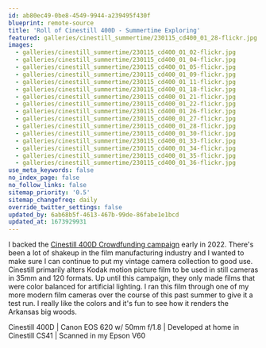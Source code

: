 ```yaml
---
id: ab80ec49-0be8-4549-9944-a239495f430f
blueprint: remote-source
title: 'Roll of Cinestill 400D - Summertime Exploring'
featured: galleries/cinestill_summertime/230115_cd400_01_28-flickr.jpg
images:
  - galleries/cinestill_summertime/230115_cd400_01_02-flickr.jpg
  - galleries/cinestill_summertime/230115_cd400_01_04-flickr.jpg
  - galleries/cinestill_summertime/230115_cd400_01_05-flickr.jpg
  - galleries/cinestill_summertime/230115_cd400_01_09-flickr.jpg
  - galleries/cinestill_summertime/230115_cd400_01_11-flickr.jpg
  - galleries/cinestill_summertime/230115_cd400_01_18-flickr.jpg
  - galleries/cinestill_summertime/230115_cd400_01_21-flickr.jpg
  - galleries/cinestill_summertime/230115_cd400_01_22-flickr.jpg
  - galleries/cinestill_summertime/230115_cd400_01_26-flickr.jpg
  - galleries/cinestill_summertime/230115_cd400_01_27-flickr.jpg
  - galleries/cinestill_summertime/230115_cd400_01_28-flickr.jpg
  - galleries/cinestill_summertime/230115_cd400_01_30-flickr.jpg
  - galleries/cinestill_summertime/230115_cd400_01_33-flickr.jpg
  - galleries/cinestill_summertime/230115_cd400_01_34-flickr.jpg
  - galleries/cinestill_summertime/230115_cd400_01_35-flickr.jpg
  - galleries/cinestill_summertime/230115_cd400_01_36-flickr.jpg
use_meta_keywords: false
no_index_page: false
no_follow_links: false
sitemap_priority: '0.5'
sitemap_changefreq: daily
override_twitter_settings: false
updated_by: 6ab68b5f-4613-467b-99de-86fabe1e1bcd
updated_at: 1673929931
---
```

I backed the [Cinestill 400D Crowdfunding campaign](https://cinestillfilm.com/products/a-new-color-film-400dynamic) early in 2022. There's been a lot of shakeup in the film manufacturing industry and I wanted to make sure I can continue to put my vintage camera collection to good use. Cinestill primarily alters Kodak motion picture film to be used in still cameras in 35mm and 120 formats. Up until this campaign, they only made films that were color balanced for artificial lighting. I ran this film through one of my more modern film cameras over the course of this past summer to give it a test run. I really like the colors and it's fun to see how it renders the Arkansas big woods.

Cinestill 400D | Canon EOS 620 w/ 50mm f/1.8 | Developed at home in Cinestill CS41 | Scanned in my Epson V60